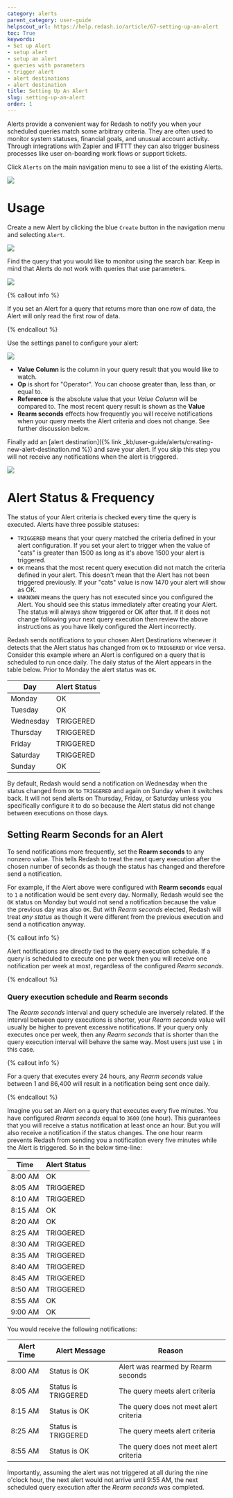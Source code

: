 ```yaml
---
category: alerts
parent_category: user-guide
helpscout_url: https://help.redash.io/article/67-setting-up-an-alert
toc: True
keywords:
- Set up Alert
- setup alert
- setup an alert
- queries with parameters
- trigger alert
- alert destinations
- alert destination
title: Setting Up An Alert
slug: setting-up-an-alert
order: 1
---
```

Alerts provide a convenient way for Redash to notify you when your scheduled queries match some arbitrary criteria. They are often used to monitor system statuses, financial goals, and unusual account activity. Through integrations with Zapier and IFTTT they can also trigger business processes like user on-boarding work flows or support tickets.

Click `Alerts` on the main navigation menu to see a list of the existing Alerts.

![](/assets/images/docs/gitbook/alerts.png)

# Usage

Create a new Alert by clicking the blue `Create` button in the navigation menu and selecting `Alert`.

![](/assets/images/docs/gitbook/create-alert.png)

Find the query that you would like to monitor using the search bar. Keep in mind that Alerts do not work with queries that use parameters.

![](/assets/images/docs/gitbook/new-alert-query-search.png)

{% callout info %}

If you set an Alert for a query that returns more than one row of data, the Alert will only read the first row of data.

{% endcallout %}

Use the settings panel to configure your alert:

![](/assets/images/docs/gitbook/alerts_settings.png)

* **Value Column** is the column in your query result that you would like to watch.
* **Op** is short for "Operator". You can choose greater than, less than, or equal to.
* **Reference** is the absolute value that your _Value Column_ will be compared to. The most recent query result is shown as the **Value**
* **Rearm seconds** effects how frequently you will receive notifications when your query meets the Alert criteria and does not change. See further discussion below.

Finally add an [alert destination]({% link _kb/user-guide/alerts/creating-new-alert-destination.md %}) and save your alert. If you skip this step you will not receive any notifications when the alert is triggered.

![](/assets/images/docs/gitbook/alert_destination.png)

# Alert Status & Frequency

The status of your Alert criteria is checked every time the query is executed. Alerts have three possible statuses:

* `TRIGGERED` means that your query matched the criteria defined in your alert configuration. If you set your alert to trigger when the value of "cats" is greater than 1500 as long as it's above 1500 your alert is triggered.
* `OK` means that the most recent query execution did not match the criteria defined in your alert. This doesn't mean that the Alert has not been triggered previously. If your "cats" value is now 1470 your alert will show as OK.
* `UNKNOWN` means the query has not executed since you configured the Alert. You should see this status immediately after creating your Alert. The status will always show triggered or OK after that. If it does not change following your next query execution then review the above instructions as you have likely configured the Alert incorrectly.

Redash sends notifications to your chosen Alert Destinations whenever it detects that the Alert status has changed from `OK` to `TRIGGERED` or vice versa. Consider this example where an Alert is configured on a query that is scheduled to run once daily. The daily status of the Alert appears in the table below. Prior to Monday the alert status was `OK`.

| Day       | Alert Status | 
|-----------|--------------| 
| Monday    | OK           | 
| Tuesday   | OK           | 
| Wednesday | TRIGGERED    | 
| Thursday  | TRIGGERED    | 
| Friday    | TRIGGERED    | 
| Saturday  | TRIGGERED    | 
| Sunday    | OK           | 

By default, Redash would send a notification on Wednesday when the status changed from `OK` to `TRIGGERED` and again on Sunday when it switches back. It will not send alerts on Thursday, Friday, or Saturday unless you specifically configure it to do so because the Alert status did not change between executions on those days.

## Setting Rearm Seconds for an Alert

To send notifications more frequently, set the **Rearm seconds** to any nonzero value. This tells Redash to treat the next query execution after the chosen number of seconds as though the status has changed and therefore send a notification.

For example, if the Alert above were configured with **Rearm seconds** equal to `1` a notification would be sent every day. Normally, Redash would see the `OK` status on Monday but would not send a notification because the value the previous day was also `OK`. But with _Rearm seconds_ elected, Redash will treat _any status_ as though it were different from the previous execution and send a notification anyway.

{% callout info %}

Alert notifications are directly tied to the query execution schedule. If a query is scheduled to execute one per week then you will receive one notification per week at most, regardless of the configured _Rearm seconds_.

{% endcallout %}

### Query execution schedule and Rearm seconds

The _Rearm seconds_ interval and query schedule are inversely related. If the interval between query executions is shorter, your _Rearm seconds_ value will usually be higher to prevent excessive notifications. If your query only executes once per week, then any _Rearm seconds_ that is shorter than the query execution interval will behave the same way. Most users just use `1` in this case.

{% callout info %}

For a query that executes every 24 hours, any _Rearm seconds_ value between 1 and 86,400 will result in a notification being sent once daily.

{% endcallout %}

Imagine you set an Alert on a query that executes every five minutes. You have configured _Rearm seconds_ equal to `3600` (one hour). This guarantees that you will receive a status notification at least once an hour. But you will also receive a notification if the status changes. The one hour rearm prevents Redash from sending you a notification every five minutes while the Alert is triggered. So in the below time-line:

| Time    | Alert Status | 
|---------|--------------| 
| 8:00 AM | OK           | 
| 8:05 AM | TRIGGERED    | 
| 8:10 AM | TRIGGERED    | 
| 8:15 AM | OK           | 
| 8:20 AM | OK           | 
| 8:25 AM | TRIGGERED    | 
| 8:30 AM | TRIGGERED    | 
| 8:35 AM | TRIGGERED    | 
| 8:40 AM | TRIGGERED    | 
| 8:45 AM | TRIGGERED    | 
| 8:50 AM | TRIGGERED    | 
| 8:55 AM | OK           | 
| 9:00 AM | OK           | 

You would receive the following notifications:

| Alert Time | Alert Message       | Reason                                 | 
|------------|---------------------|----------------------------------------| 
| 8:00 AM    | Status is OK        | Alert was rearmed by Rearm seconds     | 
| 8:05 AM    | Status is TRIGGERED | The query meets alert criteria         | 
| 8:15 AM    | Status is OK        | The query does not meet alert criteria | 
| 8:25 AM    | Status is TRIGGERED | The query meets alert criteria         | 
| 8:55 AM    | Status is OK        | The query does not meet alert criteria | 

Importantly, assuming the alert was not triggered at all during the nine o'clock hour, the next alert would not arrive until 9:55 AM, the next scheduled query execution after the _Rearm seconds_ was completed.

